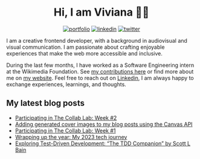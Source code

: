 <div align="center">

<h1>Hi, I am Viviana 👋🏽 </h1>

[![portfolio](https://img.shields.io/badge/my_portfolio-000?style=for-the-badge&logo=ko-fi&logoColor=white)](https://www.viviyanez.dev/)
[![linkedin](https://img.shields.io/badge/linkedin-0A66C2?style=for-the-badge&logo=linkedin&logoColor=white)](https://www.linkedin.com/in/viviana-yanez/)
[![twitter](https://img.shields.io/badge/twitter-1DA1F2?style=for-the-badge&logo=twitter&logoColor=white)](https://twitter.com/yvivi_vi)

</div>

I am a creative frontend developer, with a background in audiovisual and visual communication. I am passionate about crafting enjoyable experiences that make the web more accessible and inclusive.

During the last few months, I have worked as a Software Engineering intern at the Wikimedia Foundation. See [my contributions here](https://github.com/wikimedia/mediawiki-extensions-GrowthExperiments/commits?author=vivitt) or find more about me on [my website](https://www.viviyanez.dev/). Feel free to reach out on [Linkedin](https://www.linkedin.com/in/viviana-yanez/), I am always happy to exchange experiences, learnings, and thoughts.

## My latest blog posts

<!-- BLOG-POST-LIST:START -->
- [Participating in The Collab Lab: Week #2](https://www.viviyanez.dev/blog/posts/the-collab-lab-week-2)
- [Adding generated cover images to my blog posts using the Canvas API](https://www.viviyanez.dev/blog/posts/how-to-add-generated-images)
- [Participating in The Collab Lab: Week #1](https://www.viviyanez.dev/blog/posts/the-collab-lab-week-1)
- [Wrapping up the year: My 2023 tech journey](https://www.viviyanez.dev/blog/posts/wrapping-up-2023)
- [Exploring Test-Driven Development: “The TDD Companion” by Scott L Bain](https://www.viviyanez.dev/blog/posts/exploring-test-driven-development)
<!-- BLOG-POST-LIST:END -->


<!--**vivitt/vivitt** is a ✨ _special_ ✨ repository because its `README.md` (this file) appears on your GitHub profile.
